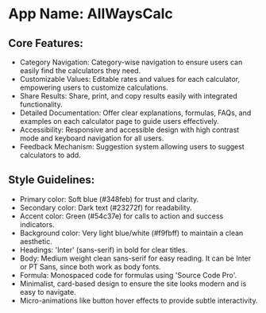 # **App Name**: AllWaysCalc

## Core Features:

- Category Navigation: Category-wise navigation to ensure users can easily find the calculators they need.
- Customizable Values: Editable rates and values for each calculator, empowering users to customize calculations.
- Share Results: Share, print, and copy results easily with integrated functionality.
- Detailed Documentation: Offer clear explanations, formulas, FAQs, and examples on each calculator page to guide users effectively.
- Accessibility: Responsive and accessible design with high contrast mode and keyboard navigation for all users.
- Feedback Mechanism: Suggestion system allowing users to suggest calculators to add.

## Style Guidelines:

- Primary color: Soft blue (#348feb) for trust and clarity.
- Secondary color: Dark text (#23272f) for readability.
- Accent color: Green (#54c37e) for calls to action and success indicators.
- Background color: Very light blue/white (#f9fbff) to maintain a clean aesthetic.
- Headings: 'Inter' (sans-serif) in bold for clear titles.
- Body: Medium weight clean sans-serif for easy reading. It can be Inter or PT Sans, since both work as body fonts.
- Formula: Monospaced code for formulas using 'Source Code Pro'.
- Minimalist, card-based design to ensure the site looks modern and is easy to navigate.
- Micro-animations like button hover effects to provide subtle interactivity.